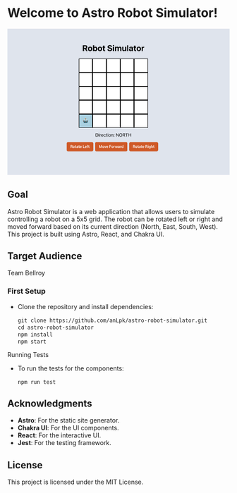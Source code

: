 # Welcome to Astro Robot Simulator!

![Robot Simulator Screenshot](./src/assets/images/SimulatorScreenshot.png)

## Goal

Astro Robot Simulator is a web application that allows users to simulate controlling a robot on a 5x5 grid. The robot can be rotated left or right and moved forward based on its current direction (North, East, South, West). This project is built using Astro, React, and Chakra UI.

## Target Audience

Team Bellroy

### First Setup

- Clone the repository and install dependencies:

  ```
  git clone https://github.com/anLpk/astro-robot-simulator.git
  cd astro-robot-simulator
  npm install
  npm start
  ```

Running Tests

- To run the tests for the components:

  ```
  npm run test
  ```

## Acknowledgments

- **Astro**: For the static site generator.
- **Chakra UI**: For the UI components.
- **React**: For the interactive UI.
- **Jest**: For the testing framework.

## License

This project is licensed under the MIT License.
